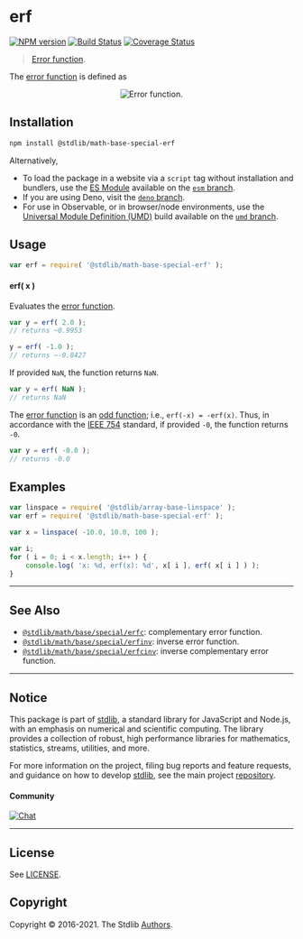 <!--

@license Apache-2.0

Copyright (c) 2018 The Stdlib Authors.

Licensed under the Apache License, Version 2.0 (the "License");
you may not use this file except in compliance with the License.
You may obtain a copy of the License at

   http://www.apache.org/licenses/LICENSE-2.0

Unless required by applicable law or agreed to in writing, software
distributed under the License is distributed on an "AS IS" BASIS,
WITHOUT WARRANTIES OR CONDITIONS OF ANY KIND, either express or implied.
See the License for the specific language governing permissions and
limitations under the License.

-->

# erf

[![NPM version][npm-image]][npm-url] [![Build Status][test-image]][test-url] [![Coverage Status][coverage-image]][coverage-url] <!-- [![dependencies][dependencies-image]][dependencies-url] -->

> [Error function][error-function].

<section class="intro">

The [error function][error-function] is defined as

<!-- <equation class="equation" label="eq:error_function" align="center" raw="\operatorname{erf}(x) = \frac{2}{\sqrt\pi}\int_0^x e^{-t^2}\,\mathrm dt" alt="Error function."> -->

<div class="equation" align="center" data-raw-text="\operatorname{erf}(x) = \frac{2}{\sqrt\pi}\int_0^x e^{-t^2}\,\mathrm dt" data-equation="eq:error_function">
    <img src="https://cdn.jsdelivr.net/gh/stdlib-js/stdlib@bb29798906e119fcb2af99e94b60407a270c9b32/lib/node_modules/@stdlib/math/base/special/erf/docs/img/equation_error_function.svg" alt="Error function.">
    <br>
</div>

<!-- </equation> -->

</section>

<!-- /.intro -->

<section class="installation">

## Installation

```bash
npm install @stdlib/math-base-special-erf
```

Alternatively,

-   To load the package in a website via a `script` tag without installation and bundlers, use the [ES Module][es-module] available on the [`esm` branch][esm-url].
-   If you are using Deno, visit the [`deno` branch][deno-url].
-   For use in Observable, or in browser/node environments, use the [Universal Module Definition (UMD)][umd] build available on the [`umd` branch][umd-url].

</section>

<section class="usage">

## Usage

```javascript
var erf = require( '@stdlib/math-base-special-erf' );
```

#### erf( x )

Evaluates the [error function][error-function].

```javascript
var y = erf( 2.0 );
// returns ~0.9953

y = erf( -1.0 );
// returns ~-0.8427
```

If provided `NaN`, the function returns `NaN`.

```javascript
var y = erf( NaN );
// returns NaN
```

The [error function][error-function] is an [odd function][odd-function]; i.e., `erf(-x) = -erf(x)`. Thus, in accordance with the [IEEE 754][ieee754] standard, if provided `-0`, the function returns `-0`.

```javascript
var y = erf( -0.0 );
// returns -0.0
```

</section>

<!-- /.usage -->

<section class="examples">

## Examples

<!-- eslint no-undef: "error" -->

```javascript
var linspace = require( '@stdlib/array-base-linspace' );
var erf = require( '@stdlib/math-base-special-erf' );

var x = linspace( -10.0, 10.0, 100 );

var i;
for ( i = 0; i < x.length; i++ ) {
    console.log( 'x: %d, erf(x): %d', x[ i ], erf( x[ i ] ) );
}
```

</section>

<!-- /.examples -->

<!-- Section for related `stdlib` packages. Do not manually edit this section, as it is automatically populated. -->

<section class="related">

* * *

## See Also

-   <span class="package-name">[`@stdlib/math/base/special/erfc`][@stdlib/math/base/special/erfc]</span><span class="delimiter">: </span><span class="description">complementary error function.</span>
-   <span class="package-name">[`@stdlib/math/base/special/erfinv`][@stdlib/math/base/special/erfinv]</span><span class="delimiter">: </span><span class="description">inverse error function.</span>
-   <span class="package-name">[`@stdlib/math/base/special/erfcinv`][@stdlib/math/base/special/erfcinv]</span><span class="delimiter">: </span><span class="description">inverse complementary error function.</span>

</section>

<!-- /.related -->

<!-- Section for all links. Make sure to keep an empty line after the `section` element and another before the `/section` close. -->


<section class="main-repo" >

* * *

## Notice

This package is part of [stdlib][stdlib], a standard library for JavaScript and Node.js, with an emphasis on numerical and scientific computing. The library provides a collection of robust, high performance libraries for mathematics, statistics, streams, utilities, and more.

For more information on the project, filing bug reports and feature requests, and guidance on how to develop [stdlib][stdlib], see the main project [repository][stdlib].

#### Community

[![Chat][chat-image]][chat-url]

---

## License

See [LICENSE][stdlib-license].


## Copyright

Copyright &copy; 2016-2021. The Stdlib [Authors][stdlib-authors].

</section>

<!-- /.stdlib -->

<!-- Section for all links. Make sure to keep an empty line after the `section` element and another before the `/section` close. -->

<section class="links">

[npm-image]: http://img.shields.io/npm/v/@stdlib/math-base-special-erf.svg
[npm-url]: https://npmjs.org/package/@stdlib/math-base-special-erf

[test-image]: https://github.com/stdlib-js/math-base-special-erf/actions/workflows/test.yml/badge.svg
[test-url]: https://github.com/stdlib-js/math-base-special-erf/actions/workflows/test.yml

[coverage-image]: https://img.shields.io/codecov/c/github/stdlib-js/math-base-special-erf/main.svg
[coverage-url]: https://codecov.io/github/stdlib-js/math-base-special-erf?branch=main

<!--

[dependencies-image]: https://img.shields.io/david/stdlib-js/math-base-special-erf.svg
[dependencies-url]: https://david-dm.org/stdlib-js/math-base-special-erf/main

-->

[umd]: https://github.com/umdjs/umd
[es-module]: https://developer.mozilla.org/en-US/docs/Web/JavaScript/Guide/Modules

[deno-url]: https://github.com/stdlib-js/math-base-special-erf/tree/deno
[umd-url]: https://github.com/stdlib-js/math-base-special-erf/tree/umd
[esm-url]: https://github.com/stdlib-js/math-base-special-erf/tree/esm

[chat-image]: https://img.shields.io/gitter/room/stdlib-js/stdlib.svg
[chat-url]: https://gitter.im/stdlib-js/stdlib/

[stdlib]: https://github.com/stdlib-js/stdlib

[stdlib-authors]: https://github.com/stdlib-js/stdlib/graphs/contributors

[stdlib-license]: https://raw.githubusercontent.com/stdlib-js/math-base-special-erf/main/LICENSE

[error-function]: https://en.wikipedia.org/wiki/Error_function

[odd-function]: https://en.wikipedia.org/wiki/Even_and_odd_functions

[ieee754]: https://en.wikipedia.org/wiki/IEEE_754-1985

<!-- <related-links> -->

[@stdlib/math/base/special/erfc]: https://github.com/stdlib-js/math-base-special-erfc

[@stdlib/math/base/special/erfinv]: https://github.com/stdlib-js/math-base-special-erfinv

[@stdlib/math/base/special/erfcinv]: https://github.com/stdlib-js/math-base-special-erfcinv

<!-- </related-links> -->

</section>

<!-- /.links -->
